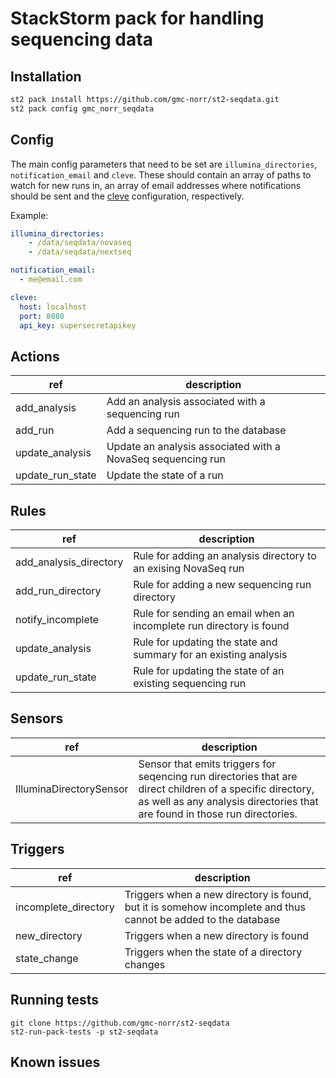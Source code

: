 # StackStorm pack for handling sequencing data

## Installation

```bash
st2 pack install https://github.com/gmc-norr/st2-seqdata.git
st2 pack config gmc_norr_seqdata
```

## Config

The main config parameters that need to be set are `illumina_directories`, `notification_email` and `cleve`. These should contain an array of paths to watch for new runs in, an array of email addresses where notifications should be sent and the [cleve](https://github.com/gmc-norr/cleve) configuration, respectively.

Example:

```yaml
illumina_directories:
    - /data/seqdata/novaseq
    - /data/seqdata/nextseq

notification_email:
  - me@email.com

cleve:
  host: localhost
  port: 8080
  api_key: supersecretapikey
```

## Actions

ref | description
--- | ---
add_analysis     | Add an analysis associated with a sequencing run
add_run          | Add a sequencing run to the database
update_analysis  | Update an analysis associated with a NovaSeq sequencing run
update_run_state | Update the state of a run

## Rules

ref | description
--- | ---
add_analysis_directory | Rule for adding an analysis directory to an exising NovaSeq run
add_run_directory      | Rule for adding a new sequencing run directory
notify_incomplete      | Rule for sending an email when an incomplete run directory is found
update_analysis        | Rule for updating the state and summary for an existing analysis
update_run_state       | Rule for updating the state of an existing sequencing run

## Sensors

ref | description
--- | ---
IlluminaDirectorySensor | Sensor that emits triggers for seqencing run directories that are direct children of a specific directory, as well as any analysis directories that are found in those run directories.

## Triggers

ref | description
--- | ---
incomplete_directory | Triggers when a new directory is found, but it is somehow incomplete and thus cannot be added to the database
new_directory        | Triggers when a new directory is found
state_change         | Triggers when the state of a directory changes

## Running tests

```
git clone https://github.com/gmc-norr/st2-seqdata
st2-run-pack-tests -p st2-seqdata
```

## Known issues

